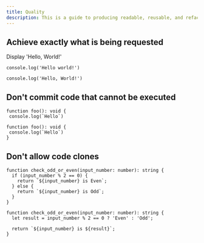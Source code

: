 ```yaml
---
title: Quality
description: This is a guide to producing readable, reusable, and refactorable software for TypeScript.
---
```


## Achieve exactly what is being requested

Display 'Hello, World!'

```ts::Bad
console.log('Hello world!')
```

```ts::Good
console.log('Hello, World!')
```

## Don't commit code that cannot be executed

```ts::Bad
function foo(): void {
 console.log(`Hello`)
```

```ts::Good
function foo(): void {
 console.log(`Hello`)
}
```

## Don't allow code clones

```ts::Bad
function check_odd_or_even(input_number: number): string {
  if (input_number % 2 == 0) {
    return `${input_number} is Even`;
  } else {
    return `${input_number} is Odd`;
  }
}
```

```ts::Good
function check_odd_or_even(input_number: number): string {
  let result = input_number % 2 == 0 ? 'Even' : 'Odd';

  return `${input_number} is ${result}`;
}
```
